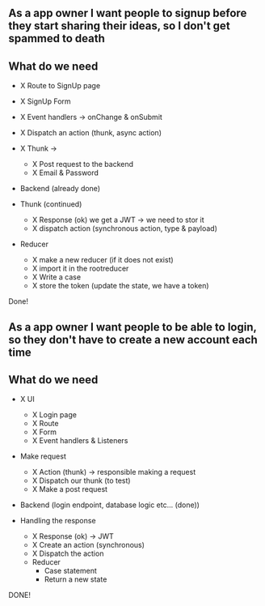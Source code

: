 ## As a app owner I want people to signup before they start sharing their ideas, so I don't get spammed to death

## What do we need

- X Route to SignUp page
- X SignUp Form
- X Event handlers -> onChange & onSubmit
- X Dispatch an action (thunk, async action)
- X Thunk ->

  - X Post request to the backend
  - X Email & Password

- Backend (already done)

- Thunk (continued)
  - X Response (ok) we get a JWT -> we need to stor it
  - X dispatch action (synchronous action, type & payload)
- Reducer
  - X make a new reducer (if it does not exist)
  - X import it in the rootreducer
  - X Write a case
  - X store the token (update the state, we have a token)

Done!

## As a app owner I want people to be able to login, so they don't have to create a new account each time

## What do we need

- X UI
  - X Login page
  - X Route
  - X Form
  - X Event handlers & Listeners
- Make request

  - X Action (thunk) -> responsible making a request
  - X Dispatch our thunk (to test)
  - X Make a post request

- Backend (login endpoint, database logic etc... (done))

- Handling the response
  - X Response (ok) -> JWT
  - X Create an action (synchronous)
  - X Dispatch the action
  - Reducer
    - Case statement
    - Return a new state

DONE!
